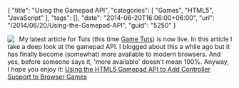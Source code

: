 {
	"title": "Using the Gamepad API",
	"categories": [
		"Games",
		"HTML5",
		"JavaScript"
	],
	"tags": [],
	"date": "2014-06-20T16:06:00+06:00",
	"url": "/2014/06/20/Using-the-Gamepad-API",
	"guid": "5250"
}

<p>
<img src="https://static.raymondcamden.com/images/html5-gamepad-api.png" style="float:left;margin-right:10px;" /> My latest article for Tuts (this time <a href="http://gamedevelopment.tutsplus.com">Game Tuts</a>) is now live. In this article I take a deep look at the gamepad API. I blogged about this a while ago but it has finally become (somewhat) more available to modern browsers. And yes, before someone says it, 'more available' doesn't mean 100%. Anyway, I hope you enjoy it: <a href="http://gamedevelopment.tutsplus.com/tutorials/using-the-html5-gamepad-api-to-add-controller-support-to-browser-games--cms-21345">Using the HTML5 Gamepad API to Add Controller Support to Browser Games</a>
</p>

<br clear="left">